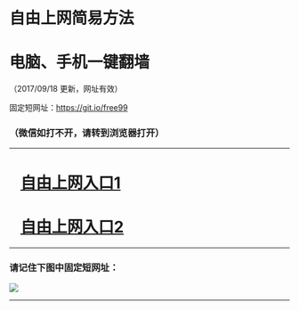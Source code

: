 ﻿# 自由上网简易方法

# 电脑、手机一键翻墙

（2017/09/18 更新，网址有效）

固定短网址：https://git.io/free99

### （微信如打不开，请转到浏览器打开）


***





# &nbsp;&nbsp; <a href="http://ft366425770.fwq-tz1005.info/fwqtz01.html?t=091800127187 " target="_blank">自由上网入口1</a>
# &nbsp;&nbsp; <a href="http://ft2247128847.fwq-tz1006.info/fwqtz02.html?t=09180012129 " target="_blank">自由上网入口2</a>
***

### 请记住下图中固定短网址：

<img src="https://s3-us-west-2.amazonaws.com/fwq-1001/yjfq-20170905okok.png" /> 


***

